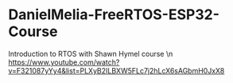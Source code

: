 # DanielMelia-FreeRTOS-ESP32-Course
Introduction to RTOS with Shawn Hymel course \n
https://www.youtube.com/watch?v=F321087yYy4&list=PLXyB2ILBXW5FLc7j2hLcX6sAGbmH0JxX8
